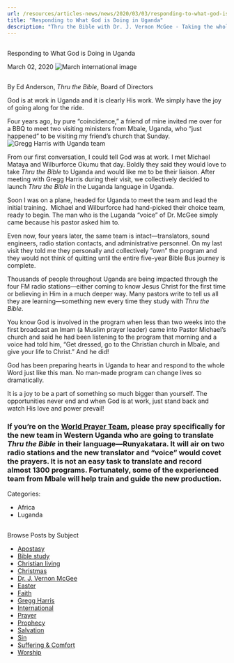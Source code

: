 ```yaml
---
url: /resources/articles-news/news/2020/03/03/responding-to-what-god-is-doing-in-uganda
title: "Responding to What God is Doing in Uganda"
description: "Thru the Bible with Dr. J. Vernon McGee - Taking the whole Word to the whole world"
---
```







## 
 Responding to What God is Doing in Uganda


March 02, 2020
![March international image](https://ttb.org/images/default-source/Features-and-News/march-international-image.jpg?sfvrsn=41e91e16_0 "March international image")




## 


By Ed Anderson, *Thru the Bible*, Board of Directors


God is at work in Uganda and it is clearly His work. We simply have the joy of going along for the ride. 


Four years ago, by pure “coincidence,” a friend of mine invited me over for a BBQ to meet two visiting ministers from Mbale, Uganda, who “just happened” to be visiting my friend’s church that Sunday. ![Gregg Harris with Uganda team](/images/default-source/Features-and-News/gregg-harris-with-uganda-team.jpg?sfvrsn=bde91e16_0 "Gregg Harris with Uganda team")


From our first conversation, I could tell God was at work. I met Michael Mataya and Wilburforce Okumu that day. Boldly they said they would love to take *Thru the Bible* to Uganda and would like me to be their liaison. After meeting with Gregg Harris during their visit, we collectively decided to launch *Thru the Bible* in the Luganda language in Uganda. 


Soon I was on a plane, headed for Uganda to meet the team and lead the initial training.  Michael and Wilburforce had hand-picked their choice team, ready to begin. The man who is the Luganda “voice” of Dr. McGee simply came because his pastor asked him to. 


Even now, four years later, the same team is intact—translators, sound engineers, radio station contacts, and administrative personnel. On my last visit they told me they personally and collectively “own” the program and they would not think of quitting until the entire five-year Bible Bus journey is complete.  


Thousands of people throughout Uganda are being impacted through the four FM radio stations—either coming to know Jesus Christ for the first time or believing in Him in a much deeper way. Many pastors write to tell us all they are learning—something new every time they study with *Thru the Bible*. 


You know God is involved in the program when less than two weeks into the first broadcast an Imam (a Muslim prayer leader) came into Pastor Michael’s church and said he had been listening to the program that morning and a voice had told him, “Get dressed, go to the Christian church in Mbale, and give your life to Christ.” And he did! 


God has been preparing hearts in Uganda to hear and respond to the whole Word just like this man. No man-made program can change lives so dramatically. 


It is a joy to be a part of something so much bigger than yourself. The opportunities never end and when God is at work, just stand back and watch His love and power prevail!   



 
### If you’re on the [World Prayer Team](http://www.ttb.org/pray), please pray specifically for the new team in Western Uganda who are going to translate *Thru the Bible* in their language—Runyakatara. It will air on two radio stations and the new translator and “voice” would covet the prayers. It is not an easy task to translate and record almost 1300 programs. Fortunately, some of the experienced team from Mbale will help train and guide the new production.





 

Categories: 


* Africa
* Luganda









## 
 Browse Posts by Subject


* [Apostasy](/resources/articles-news/-in-tags/tags/Apostasy)
* [Bible study](/resources/articles-news/-in-tags/tags/Bible-study)
* [Christian living](/resources/articles-news/-in-tags/tags/Christian-living)
* [Christmas](/resources/articles-news/-in-tags/tags/Christmas)
* [Dr. J. Vernon McGee](/resources/articles-news/-in-tags/tags/Dr-J-Vernon-McGee)
* [Easter](/resources/articles-news/-in-tags/tags/easter)
* [Faith](/resources/articles-news/-in-tags/tags/Faith)
* [Gregg Harris](/resources/articles-news/-in-tags/tags/Gregg-Harris)
* [International](/resources/articles-news/-in-tags/tags/International)
* [Prayer](/resources/articles-news/-in-tags/tags/prayer)
* [Prophecy](/resources/articles-news/-in-tags/tags/Prophecy)
* [Salvation](/resources/articles-news/-in-tags/tags/Salvation)
* [Sin](/resources/articles-news/-in-tags/tags/sin)
* [Suffering & Comfort](/resources/articles-news/-in-tags/tags/Suffering-Comfort)
* [Worship](/resources/articles-news/-in-tags/tags/worship)






